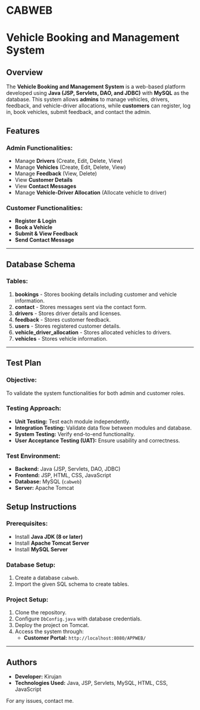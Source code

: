 # CABWEB

# Vehicle Booking and Management System

## Overview
The **Vehicle Booking and Management System** is a web-based platform developed using **Java (JSP, Servlets, DAO, and JDBC)** with **MySQL** as the database. This system allows **admins** to manage vehicles, drivers, feedback, and vehicle-driver allocations, while **customers** can register, log in, book vehicles, submit feedback, and contact the admin.

## Features
### **Admin Functionalities:**
- Manage **Drivers** (Create, Edit, Delete, View)
- Manage **Vehicles** (Create, Edit, Delete, View)
- Manage **Feedback** (View, Delete)
- View **Customer Details**
- View **Contact Messages**
- Manage **Vehicle-Driver Allocation** (Allocate vehicle to driver)

### **Customer Functionalities:**
- **Register & Login**
- **Book a Vehicle**
- **Submit & View Feedback**
- **Send Contact Message**

---

## Database Schema
### **Tables:**

1. **bookings** - Stores booking details including customer and vehicle information.
2. **contact** - Stores messages sent via the contact form.
3. **drivers** - Stores driver details and licenses.
4. **feedback** - Stores customer feedback.
5. **users** - Stores registered customer details.
6. **vehicle_driver_allocation** - Stores allocated vehicles to drivers.
7. **vehicles** - Stores vehicle information.

---

## Test Plan
### **Objective:**
To validate the system functionalities for both admin and customer roles.

### **Testing Approach:**
- **Unit Testing:** Test each module independently.
- **Integration Testing:** Validate data flow between modules and database.
- **System Testing:** Verify end-to-end functionality.
- **User Acceptance Testing (UAT):** Ensure usability and correctness.

### **Test Environment:**
- **Backend:** Java (JSP, Servlets, DAO, JDBC)
- **Frontend:** JSP, HTML, CSS, JavaScript
- **Database:** MySQL (`cabweb`)
- **Server:** Apache Tomcat

## Setup Instructions
### **Prerequisites:**
- Install **Java JDK (8 or later)**
- Install **Apache Tomcat Server**
- Install **MySQL Server**

### **Database Setup:**
1. Create a database `cabweb`.
2. Import the given SQL schema to create tables.

### **Project Setup:**
1. Clone the repository.
2. Configure `DbConfig.java` with database credentials.
3. Deploy the project on Tomcat.
4. Access the system through:
   - **Customer Portal:** `http://localhost:8080/APPWEB/`

---

## Authors
- **Developer:** Kirujan
- **Technologies Used:** Java, JSP, Servlets, MySQL, HTML, CSS, JavaScript

For any issues, contact me.

